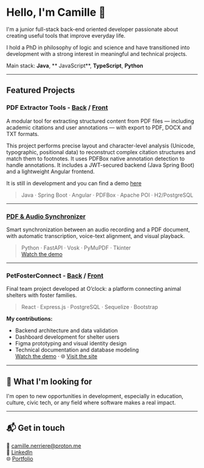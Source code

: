 
# Hello, I'm Camille 👋

I'm a junior full-stack back-end oriented developer passionate about creating useful tools that improve everyday life. 

I hold a PhD in philosophy of logic and science and have transitioned into development with a strong interest in meaningful and technical projects.

Main stack: **Java**, ** JavaScript**, **TypeScript**, **Python**

---

## Featured Projects

### PDF Extractor Tools - [Back]((https://github.com/CamilleNerriere/pdf-extractor-tools)) / [Front](https://github.com/CamilleNerriere/pdf-extractor-tools-front)
A modular tool for extracting structured content from PDF files — including academic citations and user annotations — with export to PDF, DOCX and TXT formats.

This project performs precise layout and character-level analysis (Unicode, typographic, positional data) to reconstruct complex citation structures and match them to footnotes. It uses PDFBox native annotation detection to handle annotations. It includes a JWT-secured backend (Java Spring Boot) and a lightweight Angular frontend.

It is still in development and you can find a demo [here](https://noesis-pdf-tools.vercel.app/)

> Java · Spring Boot · Angular · PDFBox · Apache POI · H2/PostgreSQL

---

###  [PDF & Audio Synchronizer](https://github.com/CamilleNerriere/Pdf_Audio_Synchronizer)  
Smart synchronization between an audio recording and a PDF document, with automatic transcription, voice-text alignment, and visual playback.

> Python · FastAPI · Vosk · PyMuPDF · Tkinter  
 [Watch the demo](https://www.youtube.com/watch?v=N4dsNjVjd44)

---

###  PetFosterConnect - [Back](https://github.com/CamilleNerriere/PetFosterConnect-Back) / [Front](https://github.com/CamilleNerriere/PetFosterConnect-Front)  
Final team project developed at O’clock: a platform connecting animal shelters with foster families.

> React · Express.js · PostgreSQL · Sequelize · Bootstrap

**My contributions:**
- Backend architecture and data validation
- Dashboard development for shelter users
- Figma prototyping and visual identity design
- Technical documentation and database modeling  
  [Watch the demo](https://youtu.be/bf4QWnOiBJs) · 🌐 [Visit the site](https://petfoster.claramauro.fr/)

---

## 🤝 What I'm looking for

I'm open to new opportunities in development, especially in education, culture, civic tech, or any field where software makes a real impact.

---

## 📬 Get in touch

📧 camille.nerriere@proton.me  
💼 [LinkedIn](https://www.linkedin.com/in/camillenerriere/)  
🌐 [Portfolio](https://camillenerriere.github.io/about/)

